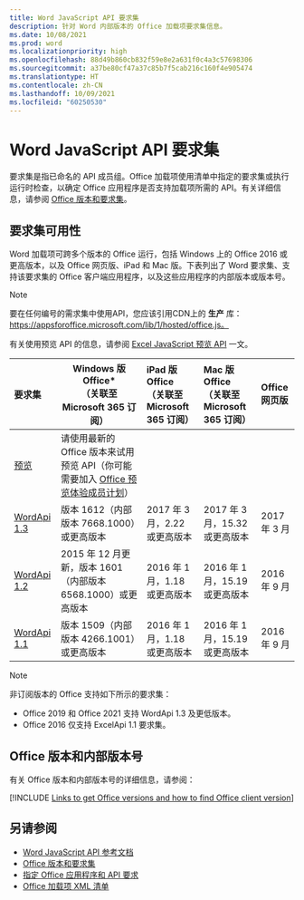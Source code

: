 ```yaml
---
title: Word JavaScript API 要求集
description: 针对 Word 内部版本的 Office 加载项要求集信息。
ms.date: 10/08/2021
ms.prod: word
ms.localizationpriority: high
ms.openlocfilehash: 88d49b860cb832f59e8e2a631f0c4a3c57698306
ms.sourcegitcommit: a37be80cf47a37c85b7f5cab216c160f4e905474
ms.translationtype: HT
ms.contentlocale: zh-CN
ms.lasthandoff: 10/09/2021
ms.locfileid: "60250530"
---
```

# <a name="word-javascript-api-requirement-sets"></a>Word JavaScript API 要求集

要求集是指已命名的 API 成员组。Office 加载项使用清单中指定的要求集或执行运行时检查，以确定 Office 应用程序是否支持加载项所需的 API。有关详细信息，请参阅 [Office 版本和要求集](../../develop/office-versions-and-requirement-sets.md)。

## <a name="requirement-set-availability"></a>要求集可用性

Word 加载项可跨多个版本的 Office 运行，包括 Windows 上的 Office 2016 或更高版本，以及 Office 网页版、iPad 和 Mac 版。下表列出了 Word 要求集、支持该要求集的 Office 客户端应用程序，以及这些应用程序的内部版本或版本号。

> [!NOTE]
> 要在任何编号的需求集中使用API，您应该引用CDN上的 **生产** 库： https://appsforoffice.microsoft.com/lib/1/hosted/office.js。
>
> 有关使用预览 API 的信息，请参阅 [Excel JavaScript 预览 API](word-preview-apis.md) 一文。

|  要求集  |   Windows 版 Office\*<br>（关联至 Microsoft 365 订阅）  |  iPad 版 Office<br>（关联至 Microsoft 365 订阅）  |  Mac 版 Office<br>（关联至 Microsoft 365 订阅）  | Office 网页版  |
|:-----|-----|:-----|:-----|:-----|
| [预览](word-preview-apis.md) | 请使用最新的 Office 版本来试用预览 API（你可能需要加入 [Office 预览体验成员计划](https://insider.office.com)） |
| [WordApi 1.3](word-api-1-3-requirement-set.md) | 版本 1612（内部版本 7668.1000）或更高版本| 2017 年 3 月，2.22 或更高版本 | 2017 年 3 月，15.32 或更高版本| 2017 年 3 月 |
| [WordApi 1.2](word-api-1-2-requirement-set.md) | 2015 年 12 月更新，版本 1601（内部版本 6568.1000）或更高版本 | 2016 年 1 月，1.18 或更高版本 | 2016 年 1 月，15.19 或更高版本| 2016 年 9 月 |
| [WordApi 1.1](word-api-1-1-requirement-set.md) | 版本 1509（内部版本 4266.1001）或更高版本| 2016 年 1 月，1.18 或更高版本 | 2016 年 1 月，15.19 或更高版本| 2016 年 9 月 |

> [!NOTE]
> 非订阅版本的 Office 支持如下所示的要求集：
>
> - Office 2019 和 Office 2021 支持 WordApi 1.3 及更低版本。
> - Office 2016 仅支持 ExcelApi 1.1 要求集。

## <a name="office-versions-and-build-numbers"></a>Office 版本和内部版本号

有关 Office 版本和内部版本号的详细信息，请参阅：

[!INCLUDE [Links to get Office versions and how to find Office client version](../../includes/links-get-office-versions-builds.md)]

## <a name="see-also"></a>另请参阅

- [Word JavaScript API 参考文档](/javascript/api/word)
- [Office 版本和要求集](../../develop/office-versions-and-requirement-sets.md)
- [指定 Office 应用程序和 API 要求](../../develop/specify-office-hosts-and-api-requirements.md)
- [Office 加载项 XML 清单](../../develop/add-in-manifests.md)
